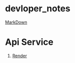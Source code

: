 # devloper_notes

[MarkDown](https://www.markdownguide.org/cheat-sheet/)

# Api Service
1. [Render](https://render.com/)

